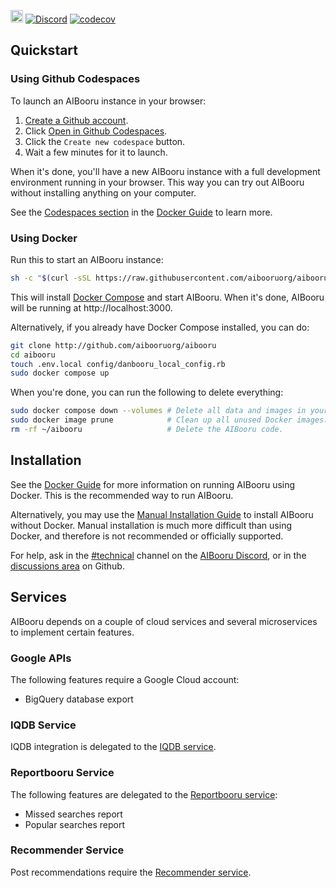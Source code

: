 [<img src="https://github.com/codespaces/badge.svg" height="20">](https://codespaces.new/aibooruorg/aibooru?quickstart=1) [![Discord](https://img.shields.io/discord/1026560538240618547?label=Discord)](https://discord.gg/Md9fQSVjkU) [![codecov](https://codecov.io/gh/aibooruorg/aibooru/branch/master/graph/badge.svg)](https://codecov.io/gh/aibooruorg/aibooru)

## Quickstart

### Using Github Codespaces

To launch an AIBooru instance in your browser:

1. [Create a Github account](https://github.com/signup).
2. Click [Open in Github Codespaces](https://codespaces.new/aibooruorg/aibooru?quickstart=1).
3. Click the `Create new codespace` button.
4. Wait a few minutes for it to launch.

When it's done, you'll have a new AIBooru instance with a full development environment running in your browser. This way you can try out AIBooru without installing anything on your computer.

See the [Codespaces section](https://github.com/danbooru/danbooru/wiki/Docker-Guide#user-content-running-in-github-codespaces) in the [Docker Guide](https://github.com/danbooru/danbooru/wiki/Docker-Guide) to learn more.

### Using Docker

Run this to start an AIBooru instance:

```sh
sh -c "$(curl -sSL https://raw.githubusercontent.com/aibooruorg/aibooru/master/bin/setup)"
```

This will install [Docker Compose](https://docs.docker.com/compose/) and start AIBooru. When it's done, AIBooru will be running at http://localhost:3000.

Alternatively, if you already have Docker Compose installed, you can do:

```sh
git clone http://github.com/aibooruorg/aibooru
cd aibooru
touch .env.local config/danbooru_local_config.rb
sudo docker compose up
```

When you're done, you can run the following to delete everything:

```sh
sudo docker compose down --volumes # Delete all data and images in your AIBooru instance.
sudo docker image prune            # Clean up all unused Docker images.
rm -rf ~/aibooru                   # Delete the AIBooru code.
```

## Installation

See the [Docker Guide](https://github.com/danbooru/danbooru/wiki/Docker-Guide) for more information on running AIBooru using Docker. This is the recommended way to run AIBooru.

Alternatively, you may use the [Manual Installation Guide](https://github.com/danbooru/danbooru/wiki/Manual-Installation-Guide) to install AIBooru without Docker. Manual installation is much more difficult than using Docker, and therefore is not recommended or officially supported.

For help, ask in the [#technical](https://discord.com/channels/1026560538240618547/1029499442329567253) channel on the [AIBooru Discord](https://discord.gg/Md9fQSVjkU), or in the [discussions area](https://github.com/aibooruorg/aibooru/discussions) on Github.

## Services

AIBooru depends on a couple of cloud services and several microservices to
implement certain features.


### Google APIs

The following features require a Google Cloud account:

* BigQuery database export

### IQDB Service

IQDB integration is delegated to the [IQDB service](https://github.com/danbooru/iqdb).

### Reportbooru Service

The following features are delegated to the [Reportbooru service](https://github.com/danbooru/reportbooru):

* Missed searches report
* Popular searches report

### Recommender Service

Post recommendations require the [Recommender service](https://github.com/danbooru/recommender).
